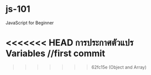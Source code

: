 # js-101
JavaScript for Beginner 

<<<<<<< HEAD
การประกาศตัวแปร Variables //first commit
=======
>>>>>>> 62fc15e (Object and Array)



